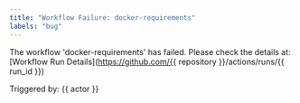 ```yaml
---
title: "Workflow Failure: docker-requirements"
labels: "bug"
---
```

The workflow 'docker-requirements' has failed.
Please check the details at: [Workflow Run Details](https://github.com/{{ repository }}/actions/runs/{{ run_id }})

Triggered by: {{ actor }}
